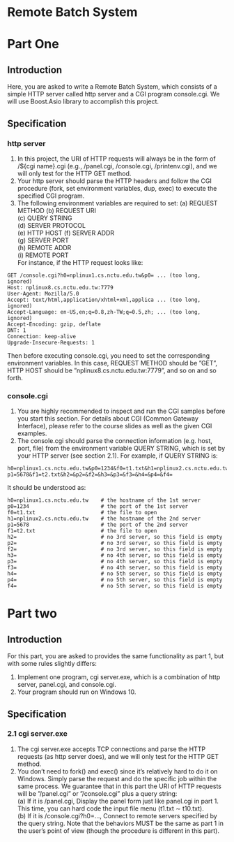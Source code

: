 # Remote Batch System

# Part One
## Introduction
Here, you are asked to write a Remote Batch System, which consists of a simple HTTP server called http server and a CGI program console.cgi. We will use Boost.Asio library to accomplish this project.

## Specification
### http server
1. In this project, the URI of HTTP requests will always be in the form of /${cgi name}.cgi
(e.g., /panel.cgi, /console.cgi, /printenv.cgi), and we will only test for the HTTP GET method.
2. Your http server should parse the HTTP headers and follow the CGI procedure (fork, set environment variables, dup, exec) to execute the specified CGI program.
3. The following environment variables are required to set:
(a) REQUEST METHOD (b) REQUEST URI  
(c) QUERY STRING  
(d) SERVER PROTOCOL  
(e) HTTP HOST 
(f) SERVER ADDR  
(g) SERVER PORT  
(h) REMOTE ADDR  
(i) REMOTE PORT  
For instance, if the HTTP request looks like:

```
GET /console.cgi?h0=nplinux1.cs.nctu.edu.tw&p0= ... (too long, ignored)
Host: nplinux8.cs.nctu.edu.tw:7779
User-Agent: Mozilla/5.0
Accept: text/html,application/xhtml+xml,applica ... (too long, ignored)
Accept-Language: en-US,en;q=0.8,zh-TW;q=0.5,zh; ... (too long, ignored)
Accept-Encoding: gzip, deflate
DNT: 1
Connection: keep-alive
Upgrade-Insecure-Requests: 1
```

Then before executing console.cgi, you need to set the corresponding environment variables. In this case, REQUEST METHOD should be ”GET”, HTTP HOST should be ”nplinux8.cs.nctu.edu.tw:7779”, and so on and so forth.

### console.cgi
1. You are highly recommended to inspect and run the CGI samples before you start this section. For details about CGI (Common Gateway Interface), please refer to the course slides as well as the given CGI examples.
2. The console.cgi should parse the connection information (e.g. host, port, file) from the environment variable QUERY STRING, which is set by your HTTP server (see section 2.1).
For example, if QUERY STRING is:

```
h0=nplinux1.cs.nctu.edu.tw&p0=1234&f0=t1.txt&h1=nplinux2.cs.nctu.edu.tw&
p1=5678&f1=t2.txt&h2=&p2=&f2=&h3=&p3=&f3=&h4=&p4=&f4=
```
It should be understood as:

```
h0=nplinux1.cs.nctu.edu.tw    # the hostname of the 1st server
p0=1234                       # the port of the 1st server
f0=t1.txt                     # the file to open
h1=nplinux2.cs.nctu.edu.tw    # the hostname of the 2nd server
p1=5678                       # the port of the 2nd server
f1=t2.txt                     # the file to open
h2=                           # no 3rd server, so this field is empty
p2=                           # no 3rd server, so this field is empty
f2=                           # no 3rd server, so this field is empty
h3=                           # no 4th server, so this field is empty
p3=                           # no 4th server, so this field is empty
f3=                           # no 4th server, so this field is empty
h4=                           # no 5th server, so this field is empty
p4=                           # no 5th server, so this field is empty
f4=                           # no 5th server, so this field is empty
```

# Part two
## Introduction
For this part, you are asked to provides the same functionality as part 1, but with some rules slightly
differs:
1. Implement one program, cgi server.exe, which is a combination of http server, panel.cgi, and
console.cgi.
2. Your program should run on Windows 10.

## Specification
### 2.1 cgi server.exe
1. The cgi server.exe accepts TCP connections and parse the HTTP requests (as http server does),
and we will only test for the HTTP GET method.
2. You don’t need to fork() and exec() since it’s relatively hard to do it on Windows. Simply parse the
request and do the specific job within the same process. We guarantee that in this part the URI of
HTTP requests will be ”/panel.cgi” or ”/console.cgi” plus a query string:  
(a) If it is /panel.cgi, Display the panel form just like panel.cgi in part 1. This time, you can hard code the input file menu (t1.txt ∼ t10.txt).  
(b) If it is /console.cgi?h0=..., Connect to remote servers specified by the query string. Note that the behaviors MUST be the same as part 1 in the user’s point of view (though the procedure is different in this
part).
